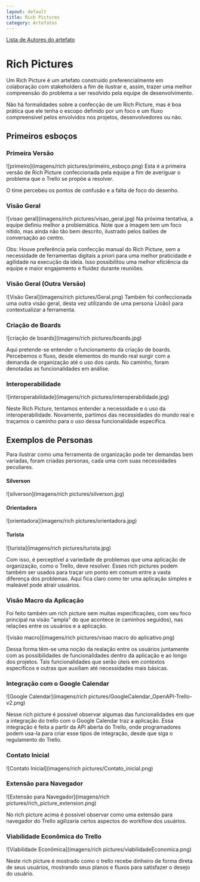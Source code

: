 ```yaml
---
layout: default
title: Rich Pictures
category: Artefatos
---
```


[Lista de Autores do artefato](/artefatos.html)

# Rich Pictures

Um Rich Picture é um artefato construído preferencialmente em colaboração com stakeholders a fim de ilustrar e, assim, trazer uma melhor compreensão do problema a ser resolvido pela equipe de desenvolvimento.

Não há formalidades sobre a confecção de um Rich Picture, mas é boa prática que ele tenha o escopo definido por um foco e um fluxo compreensível pelos envolvidos nos projetos, desenvolvedores ou não.

## Primeiros esboços

### Primeira Versão

![primeiro](imagens/rich pictures/primeiro_esboço.png)
Esta é a primeira versão de Rich Picture confeccionada pela equipe a fim de averiguar o problema que o Trello se propõe a resolver.

O time percebeu os pontos de confusão e a falta de foco do desenho.

### Visão Geral

![visao geral](imagens/rich pictures/visao_geral.jpg)
Na próxima tentativa, a equipe definiu melhor a problemática. Note que a imagem tem um foco nítido, mas ainda não tão bem descrito, ilustrado pelos balões de conversação ao centro.

Obs: Houve preferência pela confecção manual do Rich Picture, sem a necessidade de ferramentas digitais a priori para uma melhor praticidade e agilidade na execução da ideia. Isso possibilitou uma melhor eficiência da equipe e maior engajamento e fluidez durante reuniões.

### Visão Geral (Outra Versão)
![Visão Geral](imagens/rich pictures/Geral.png)
Também foi confeccionada uma outra visão geral, desta vez utilizando de uma persona (João) para contextualizar a ferramenta.

### Criação de Boards

![criação de boards](imagens/rich pictures/boards.jpg)

Aqui pretende-se entender o funcionamento da criação de boards. Percebemos o fluxo, desde elementos do mundo real surgir com a demanda de organização até o uso dos cards. No caminho, foram denotadas as funcionalidades em análise.

### Interoperabilidade

![interoperabilidade](imagens/rich pictures/interoperabilidade.jpg)

Neste Rich Picture, tentamos entender a necessidade e o uso da interoperabilidade. Novamente, partimos das necessidades do mundo real e traçamos o caminho para o uso dessa funcionalidade especifica.

## Exemplos de Personas

Para ilustrar como uma ferramenta de organização pode ter demandas bem variadas, foram criadas personas, cada uma com suas necessidades peculiares.

#### Silverson
![silverson](imagens/rich pictures/silverson.jpg)

#### Orientadora
![orientadora](imagens/rich pictures/orientadora.jpg)

#### Turista
![turista](imagens/rich pictures/turista.jpg)

Com isso, é perceptível a variedade de problemas que uma aplicação de organização, como o Trello, deve resolver. Esses rich pictures podem também ser usados para traçar um ponto em comum entre a vasta diferença dos problemas. Aqui fica claro como ter uma aplicação simples e maleável pode atrair usuários.

### Visão Macro da Aplicação

Foi feito também um rich picture sem muitas especificações, com seu foco principal na visão "ampla" do que acontece (e caminhos seguidos), nas relações entre os usuários e a aplicação.

![visão macro](imagens/rich pictures/visao macro do aplicativo.png)

Dessa forma têm-se uma noção da realação entre os usuários juntamente com as possibilidades de funcionalidades dentro da aplicação e ao longo dos projetos. Tais funcionalidades que serão úteis em contextos específicos e outras que auxiliam até necessidades mais básicas.

### Integração com o Google Calendar

![Google Calendar](imagens/rich pictures/GoogleCalendar_OpenAPI-Trello-v2.png)

Nesse rich picture é possivel observar algumas das funcionalidades em que a integração do trello com o Google Calendar traz a aplicação. Essa integração é feita a partir da API aberta do Trello, onde programadores podem usa-la para criar esse tipos de integração, desde que siga o regulamento do Trello.

### Contato Inicial

![Contato Inicial](imagens/rich pictures/Contato_inicial.png)

### Extensão para Navegador

![Extensão para Navegador](imagens/rich pictures/rich_picture_extension.png)

No rich picture acima é possível observar como uma extensão para navegador do Trello agilizaria certos aspectos do workflow dos usuários.

### Viabilidade Econômica do Trello

![Viabilidade Econômica](imagens/rich pictures/viabilidadeEconomica.png)

Neste rich picture é mostrado como o trello recebe dinheiro de forma direta de seus usuários, mostrando seus planos e fluxos para satisfazer o desejo do usuário.

